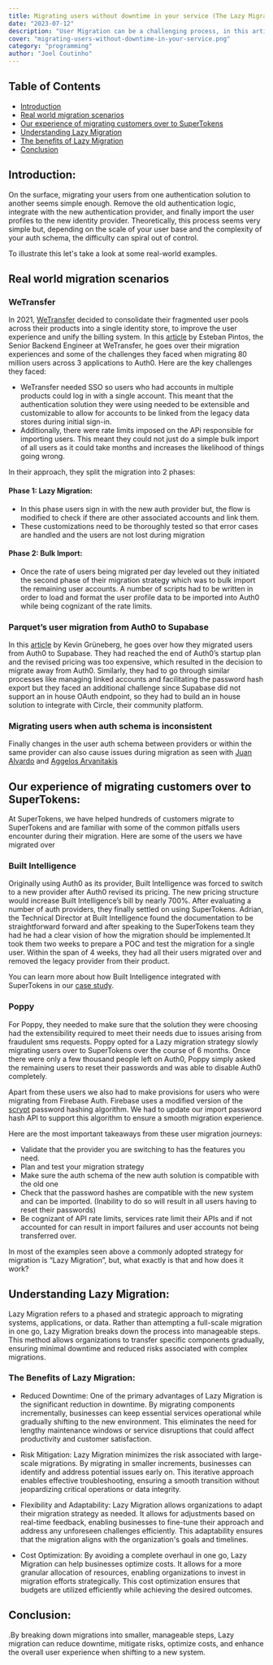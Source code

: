 ```yaml
---
title: Migrating users without downtime in your service (The Lazy Migration Strategy)
date: "2023-07-12"
description: "User Migration can be a challenging process, in this article we go over some user migration scenarios and break down the lazy migration strategy"
cover: "migrating-users-without-downtime-in-your-service.png"
category: "programming"
author: "Joel Coutinho"
---
```


## Table of Contents

- [Introduction](#introduction)
- [Real world migration scenarios](#real-world-migration-scenarios)
- [Our experience of migrating customers over to SuperTokens](#our-experience-of-migrating-customers-over-to-supertokens)
- [Understanding Lazy Migration](#understanding-lazy-migration)
- [The benefits of Lazy Migration](#the-benefits-of-lazy-migration)
- [Conclusion](#conclusion) 


## Introduction:

On the surface, migrating your users from one authentication solution to another seems simple enough. Remove the old authentication logic, integrate with the new authentication provider, and finally import the user profiles to the new identity provider. Theoretically, this process seems very simple but, depending on the scale of your user base and the complexity of your auth schema, the difficulty can spiral out of control.

To illustrate this let's take a look at some real-world examples.

## Real world migration scenarios

### WeTransfer

In 2021, [WeTransfer](https://wetransfer.com/) decided to consolidate their fragmented user pools across their products into a single identity store, to improve the user experience and unify the billing system. In this [article](https://wetransfer.com/engineering/migrating-millions-of-users-to-auth0-without-downtime/) by Esteban Pintos, the Senior Backend Engineer at WeTransfer, he goes over their migration experiences and some of the challenges they faced when migrating 80 million users across 3 applications to Auth0. Here are the key challenges they faced:

- WeTransfer needed SSO so users who had accounts in multiple products could log in with a single account. This meant that the authentication solution they were using needed to be extensible and customizable to allow for accounts to be linked from the legacy data stores during initial sign-in.
- Additionally, there were rate limits imposed on the APi responsible for importing users. This meant they could not just do a simple bulk import of all users as it could take months and increases the likelihood of things going wrong.

In  their approach, they split the migration into 2 phases:

#### Phase 1: Lazy Migration:
- In this phase users sign in with the new auth provider but, the flow is modified to check if there are other associated accounts and link them.
- These customizations need to be thoroughly tested so that error cases are handled and the users are not lost during migration
#### Phase 2: Bulk Import:
- Once the rate of users being migrated per day leveled out they initiated the second phase of their migration strategy which was to bulk import the remaining user accounts. A number of scripts had to be written in order to load and format the user profile data to be imported into Auth0 while being cognizant of the rate limits.

### Parquet’s user migration from Auth0 to Supabase
In this [article](https://kevcodez.medium.com/migrating-125-000-users-from-auth0-to-supabase-81c0568de307) by Kevin Grüneberg, he goes over how they migrated users from Auth0 to Supabase. They had reached the end of Auth0’s startup plan and the revised pricing was too expensive, which resulted in the decision to migrate away from Auth0. Similarly, they had to go through similar processes like managing linked accounts and facilitating the password hash export but they faced an additional challenge since Supabase did not support an in house OAuth endpoint, so they had to build an in house solution to integrate with Circle, their community platform.

### Migrating users when auth schema is inconsistent
Finally changes in the user auth schema between providers or within the same provider can also cause issues during migration as seen with [Juan Alvardo](https://twitter.com/Jalvarado91/status/1653740848889180164) and [Aggelos Arvanitakis](https://twitter.com/AggArvanitakis/status/1218429561404370944)


## Our experience of migrating customers over to SuperTokens:

At SuperTokens, we have helped hundreds of customers migrate to SuperTokens and are familiar with some of the common pitfalls users encounter during their migration. Here are some of the users we have migrated over

### Built Intelligence

Originally using Auth0 as its provider, Built Intelligence was forced to switch to a new provider after Auth0 revised its pricing. The new pricing structure would increase Built Intelligence’s bill by nearly 700%.  After evaluating a number of auth providers, they finally settled on using SuperTokens. Adrian, the Technical Director at Built Intelligence found the  documentation to be straightforward forward and after speaking to the SuperTokens team they had he had a clear vision of how the migration should be implemented.It took them two weeks to prepare a POC and test the migration for a single user. Within the span of 4 weeks, they had all their users migrated over and removed the legacy provider from their product.

You can learn more about how Built Intelligence integrated with SuperTokens in our [case study](https://supertokens.com/customers/builtintelligence).

### Poppy
For Poppy, they needed to make sure that the solution they were choosing had the extensibility required to meet their needs due to issues arising from fraudulent sms requests. Poppy opted for a Lazy migration strategy slowly migrating users over to SuperTokens over the course of 6 months. Once there were only a few thousand people left on Auth0, Poppy simply asked the remaining users to reset their passwords and was able to disable Auth0 completely.


Apart from these users we also had to make provisions for users who were migrating from Firebase Auth. Firebase uses a modified version of the [scrypt](https://en.wikipedia.org/wiki/Scrypt) password hashing algorithm. We had to update our import password hash API to support this algorithm to ensure a smooth migration experience.

Here are the most important takeaways from these user migration journeys:

- Validate that the provider you are switching to has the features you need.
- Plan and test your migration strategy
- Make sure the auth schema of the new auth solution is compatible with the old one
- Check that the password hashes are compatible with the new system and can be imported. (Inability to do so will result in all users having to reset their passwords)
- Be cognizant of API rate limits, services rate limit their APIs and if not accounted for can result in import failures and user accounts not being transferred over.


In most of the examples seen above a commonly adopted strategy for migration is “Lazy Migration”, but, what exactly is that and how does it work?

## Understanding Lazy Migration:
Lazy Migration refers to a phased and strategic approach to migrating systems, applications, or data. Rather than attempting a full-scale migration in one go, Lazy Migration breaks down the process into manageable steps. This method allows organizations to transfer specific components gradually, ensuring minimal downtime and reduced risks associated with complex migrations.

### The Benefits of Lazy Migration:
- Reduced Downtime: One of the primary advantages of Lazy Migration is the significant reduction in downtime. By migrating components incrementally, businesses can keep essential services operational while gradually shifting to the new environment. This eliminates the need for lengthy maintenance windows or service disruptions that could affect productivity and customer satisfaction.

- Risk Mitigation: Lazy Migration minimizes the risk associated with large-scale migrations. By migrating in smaller increments, businesses can identify and address potential issues early on. This iterative approach enables effective troubleshooting, ensuring a smooth transition without jeopardizing critical operations or data integrity.

- Flexibility and Adaptability: Lazy Migration allows organizations to adapt their migration strategy as needed. It allows for adjustments based on real-time feedback, enabling businesses to fine-tune their approach and address any unforeseen challenges efficiently. This adaptability ensures that the migration aligns with the organization's goals and timelines.

- Cost Optimization: By avoiding a complete overhaul in one go, Lazy Migration can help businesses optimize costs. It allows for a more granular allocation of resources, enabling organizations to invest in migration efforts strategically. This cost optimization ensures that budgets are utilized efficiently while achieving the desired outcomes.

## Conclusion:
.By breaking down migrations into smaller, manageable steps, Lazy migration can reduce downtime, mitigate risks, optimize costs, and enhance the overall user experience when shifting to a new system.


